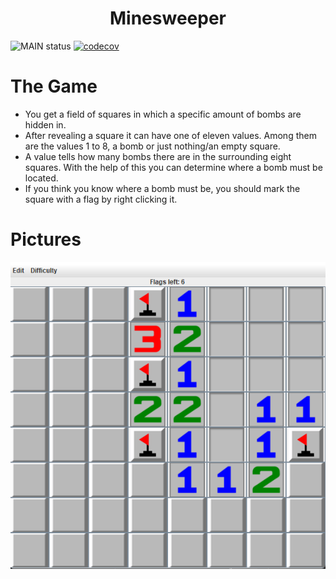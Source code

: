 <p align="center">
  <h1 align="center">Minesweeper</h3>
</p>

  ![MAIN status](https://github.com/sebastianillges/Minesweeper/actions/workflows/scala.yml/badge.svg)
  [![codecov](https://codecov.io/gh/sebastianillges/Minesweeper/branch/main/graph/badge.svg?token=QH2Z0JDP9Y)](https://codecov.io/gh/sebastianillges/Minesweeper)

# The Game
* You get a field of squares in which a specific amount of bombs are hidden in.
* After revealing a square it can have one of eleven values. Among them are the values 1 to 8, a bomb or just nothing/an empty square.
* A value tells how many bombs there are in the surrounding eight squares. With the help of this you can determine where a bomb must be located.
* If you think you know where a bomb must be, you should mark the square with a flag by right clicking it.

# Pictures
  ![alt text](src/main/resources/readmePictures/Minesweeper-showcase.png)<br/>
